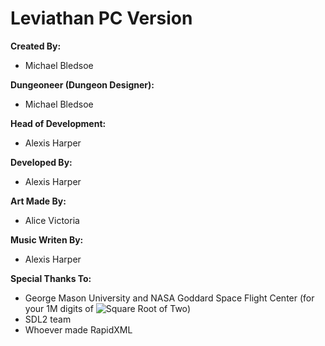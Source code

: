Leviathan PC Version
=======

**Created By:**
* Michael Bledsoe

**Dungeoneer (Dungeon Designer):**
* Michael Bledsoe 

**Head of Development:**
* Alexis Harper

**Developed By:**
* Alexis Harper

**Art Made By:**
* Alice Victoria

**Music Writen By:**
* Alexis Harper

**Special Thanks To:**
* George Mason University and NASA Goddard Space Flight Center (for your 1M digits of <img src="https://latex.codecogs.com/svg.latex?\sqrt{2}" title="Square Root of Two" />)
* SDL2 team
* Whoever made RapidXML
